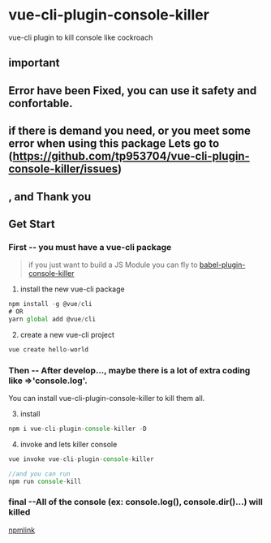 # vue-cli-plugin-console-killer
vue-cli plugin to kill console like cockroach

## important 
## Error have been Fixed, you can use it safety and confortable. 
## if there is demand you need, or you meet some error when using this package Lets go to (https://github.com/tp953704/vue-cli-plugin-console-killer/issues)
## , and Thank you

## Get Start

### First -- you must have a vue-cli package 

> if you just want to build a JS Module you can fly to  [babel-plugin-console-killer](https://www.npmjs.com/package/@tp953704/babel-plugin-console-killer)

1. install the new vue-cli package
```javascript
npm install -g @vue/cli
# OR
yarn global add @vue/cli
```
2. create a new vue-cli project
```javascript
vue create hello-world
```

### Then -- After develop..., maybe there is a lot of extra coding like =>'console.log'. 

You can install vue-cli-plugin-console-killer to kill them all.


3. install 

```javascript
npm i vue-cli-plugin-console-killer -D
```

4.  invoke and lets killer console
```javascript
vue invoke vue-cli-plugin-console-killer

//and you can run 
npm run console-kill
```
### final --All of the console (ex: console.log(), console.dir()...) will killed

[npmlink](https://www.npmjs.com/package/vue-cli-plugin-console-killer)
